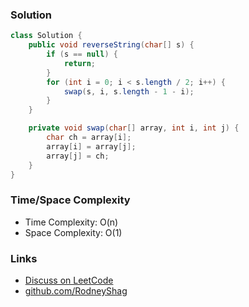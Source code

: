 ### Solution

```java
class Solution {
    public void reverseString(char[] s) {
        if (s == null) {
            return;
        }
        for (int i = 0; i < s.length / 2; i++) {
            swap(s, i, s.length - 1 - i);
        }
    }

    private void swap(char[] array, int i, int j) {
        char ch = array[i];
        array[i] = array[j];
        array[j] = ch;
    }
}
```

### Time/Space Complexity

-  Time Complexity: O(n)
- Space Complexity: O(1)

### Links

- [Discuss on LeetCode](https://leetcode.com/problems/reverse-string/discuss/401528)
- [github.com/RodneyShag](https://github.com/RodneyShag)

